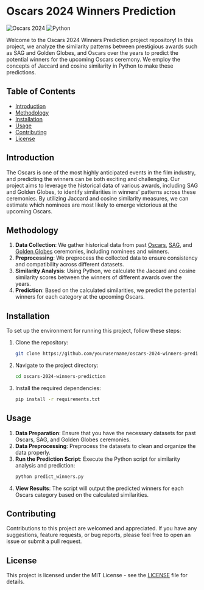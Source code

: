 # Oscars 2024 Winners Prediction

![Oscars 2024](https://img.shields.io/badge/Oscars-2024-red)
![Python](https://img.shields.io/badge/Made%20with-Python-blue)

Welcome to the Oscars 2024 Winners Prediction project repository! In this project, we analyze the similarity patterns between prestigious awards such as SAG and Golden Globes, and Oscars over the years to predict the potential winners for the upcoming Oscars ceremony. We employ the concepts of Jaccard and cosine similarity in Python to make these predictions.

## Table of Contents
- [Introduction](#introduction)
- [Methodology](#methodology)
- [Installation](#installation)
- [Usage](#usage)
- [Contributing](#contributing)
- [License](#license)

## Introduction
The Oscars is one of the most highly anticipated events in the film industry, and predicting the winners can be both exciting and challenging. Our project aims to leverage the historical data of various awards, including SAG and Golden Globes, to identify similarities in winners' patterns across these ceremonies. By utilizing Jaccard and cosine similarity measures, we can estimate which nominees are most likely to emerge victorious at the upcoming Oscars.

## Methodology
1. **Data Collection**: We gather historical data from past [Oscars](https://www.kaggle.com/datasets/unanimad/the-oscar-award), [SAG](https://www.kaggle.com/datasets/unanimad/screen-actors-guild-awards), and [Golden Globes](https://www.kaggle.com/datasets/unanimad/golden-globe-awards) ceremonies, including nominees and winners.
2. **Preprocessing**: We preprocess the collected data to ensure consistency and compatibility across different datasets.
3. **Similarity Analysis**: Using Python, we calculate the Jaccard and cosine similarity scores between the winners of different awards over the years.
4. **Prediction**: Based on the calculated similarities, we predict the potential winners for each category at the upcoming Oscars.

## Installation
To set up the environment for running this project, follow these steps:

1. Clone the repository:
   ```bash
   git clone https://github.com/yourusername/oscars-2024-winners-prediction.git
   ```
2. Navigate to the project directory:
   ```bash
   cd oscars-2024-winners-prediction
   ```
3. Install the required dependencies:
   ```bash
   pip install -r requirements.txt
   ```

## Usage
1. **Data Preparation**: Ensure that you have the necessary datasets for past Oscars, SAG, and Golden Globes ceremonies.
2. **Data Preprocessing**: Preprocess the datasets to clean and organize the data properly.
3. **Run the Prediction Script**: Execute the Python script for similarity analysis and prediction:
   ```bash
   python predict_winners.py
   ```
4. **View Results**: The script will output the predicted winners for each Oscars category based on the calculated similarities.

## Contributing
Contributions to this project are welcomed and appreciated. If you have any suggestions, feature requests, or bug reports, please feel free to open an issue or submit a pull request.

## License
This project is licensed under the MIT License - see the [LICENSE](LICENSE) file for details.
